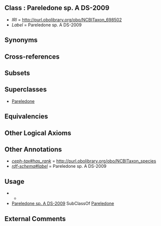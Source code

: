
## Class : Pareledone sp. A DS-2009

 * *IRI* = http://purl.obolibrary.org/obo/NCBITaxon_698502
 * *Label* = Pareledone sp. A DS-2009

## Synonyms


## Cross-references


## Subsets


## Superclasses

 * [Pareledone](../../NCBITaxon/43/NCBITaxon_158843.md)

## Equivalencies


## Other Logical Axioms


## Other Annotations

 * *[ceph-tax#has_rank](../../ceph-tax#has/nk/ceph-tax#has_rank.md)* = http://purl.obolibrary.org/obo/NCBITaxon_species
 * *[rdf-schema#label](../../el/rdf-schema#label.md)* = Pareledone sp. A DS-2009

## Usage

 * -
 * [Pareledone sp. A DS-2009](../../NCBITaxon/02/NCBITaxon_698502.md) SubClassOf [Pareledone](../../NCBITaxon/43/NCBITaxon_158843.md)

## External Comments

